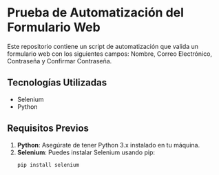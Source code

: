 # Prueba de Automatización del Formulario Web

Este repositorio contiene un script de automatización que valida un formulario web con los siguientes campos: Nombre, Correo Electrónico, Contraseña y Confirmar Contraseña.

## Tecnologías Utilizadas

- Selenium 
- Python

## Requisitos Previos

1. **Python**: Asegúrate de tener Python 3.x instalado en tu máquina.
2. **Selenium**: Puedes instalar Selenium usando pip:
   ```bash
   pip install selenium

